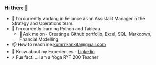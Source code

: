 ### Hi there 👋

- 🔭 I’m currently working in Reliance as an Assistant Manager in the Strategy and Operations team.
- 🌱 I’m currently learning Python and Tableau.
  - 💬 Ask me on - Creating a Github portfolio, Excel, SQL, Markdown, Financial Modelling
- 📫 How to reach me:kumri17ankita@gmail.com
- 📄 Know about my Experiences - [Linkedin](www.linkedin.com/in/ankita-kumari17)
- ⚡ Fun fact: ...I am a Yoga RYT 200 Teacher
